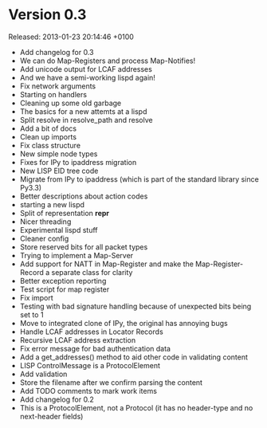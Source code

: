 Version 0.3
===========
Released: 2013-01-23 20:14:46 +0100

 * Add changelog for 0.3
 * We can do Map-Registers and process Map-Notifies!
 * Add unicode output for LCAF addresses
 * And we have a semi-working lispd again!
 * Fix network arguments
 * Starting on handlers
 * Cleaning up some old garbage
 * The basics for a new attemts at a lispd
 * Split resolve in resolve_path and resolve
 * Add a bit of docs
 * Clean up imports
 * Fix class structure
 * New simple node types
 * Fixes for IPy to ipaddress migration
 * New LISP EID tree code
 * Migrate from IPy to ipaddress (which is part of the standard library since Py3.3)
 * Better descriptions about action codes
 * starting a new lispd
 * Split of representation __repr__
 * Nicer threading
 * Experimental lispd stuff
 * Cleaner config
 * Store reserved bits for all packet types
 * Trying to implement a Map-Server
 * Add support for NATT in Map-Register and make the Map-Register-Record a separate class for clarity
 * Better exception reporting
 * Test script for map register
 * Fix import
 * Testing with bad signature handling because of unexpected bits being set to 1
 * Move to integrated clone of IPy, the original has annoying bugs
 * Handle LCAF addresses in Locator Records
 * Recursive LCAF address extraction
 * Fix error message for bad authentication data
 * Add a get_addresses() method to aid other code in validating content
 * LISP ControlMessage is a ProtocolElement
 * Add validation
 * Store the filename after we confirm parsing the content
 * Add TODO comments to mark work items
 * Add changelog for 0.2
 * This is a ProtocolElement, not a Protocol (it has no header-type and no next-header fields)
